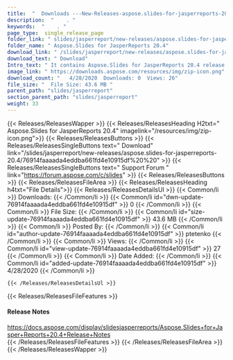 ```yaml
---
title:  "  Downloads ---New-Releases-aspose.slides-for-jasperreports-20.4 . " 
description:  "    . " 
keywords:  "    . " 
page_type:  single_release_page
folder_link: " slides/jasperreport/new-releases/aspose.slides-for-jasperreports-20.4/"
folder_name: " Aspose.Slides for JasperReports 20.4"
download_link: " /slides/jasperreport/new-releases/aspose.slides-for-jasperreports-20.4/76914faaaada4eddba661fd4e10915df"
download_text: " Download"
Intro_text: " It contains Aspose.Slides for JasperReports 20.4 release."
image_link: " https://downloads.aspose.com/resources/img/zip-icon.png"
download_count: "   4/28/2020  Downloads: 0  Views: 26"
file_size: "  File Size: 43.6 MB "
parent_path: "slides/jasperreport"
section_parent_path: "slides/jasperreport"
weight: 33 
---
```


{{< Releases/ReleasesWapper >}}
  {{< Releases/ReleasesHeading H2txt=" Aspose.Slides for JasperReports 20.4" imagelink="/resources/img/zip-icon.png">}}
  {{< Releases/ReleasesButtons >}}
    {{< Releases/ReleasesSingleButtons text=" Download" link="/slides/jasperreport/new-releases/aspose.slides-for-jasperreports-20.4/76914faaaada4eddba661fd4e10915df%20%20" >}}
    {{< Releases/ReleasesSingleButtons text=" Support Forum " link="https://forum.aspose.com/c/slides" >}}
  {{< Releases/ReleasesButtons >}}
  {{< Releases/ReleasesFileArea >}}
    {{< Releases/ReleasesHeading h4txt="File Details">}}
    {{< Releases/ReleasesDetailsUl >}}
            {{< Common/li  >}} Downloads: {{< /Common/li >}} 
      {{< Common/li id="dwn-update-76914faaaada4eddba661fd4e10915df" >}} 0 {{< /Common/li >}} 
      {{< Common/li  >}} File Size: {{< /Common/li >}} 
      {{< Common/li id="size-update-76914faaaada4eddba661fd4e10915df" >}} 43.6 MB {{< /Common/li >}} 
      {{< Common/li  >}} Posted By: {{< /Common/li >}} 
      {{< Common/li id="author-update-76914faaaada4eddba661fd4e10915df" >}} ptetenko {{< /Common/li >}} 
      {{< Common/li  >}} Views: {{< /Common/li >}} 
      {{< Common/li id="view-update-76914faaaada4eddba661fd4e10915df" >}} 27 {{< /Common/li >}} 
      {{< Common/li  >}} Date Added: {{< /Common/li >}} 
      {{< Common/li id="added-update-76914faaaada4eddba661fd4e10915df" >}} 4/28/2020 {{< /Common/li >}} 

    {{< /Releases/ReleasesDetailsUl >}}

  {{< Releases/ReleasesFileFeatures >}}
      <h4>Release Notes</h4><div><a href="https://docs.aspose.com/display/slidesjasperreports/Aspose.Slides+for+Jasper+Reports+20.4+Release+Notes">https://docs.aspose.com/display/slidesjasperreports/Aspose.Slides+for+Jasper+Reports+20.4+Release+Notes</a></div>
  {{< /Releases/ReleasesFileFeatures >}}
 {{< /Releases/ReleasesFileArea >}}
{{< /Releases/ReleasesWapper >}}


